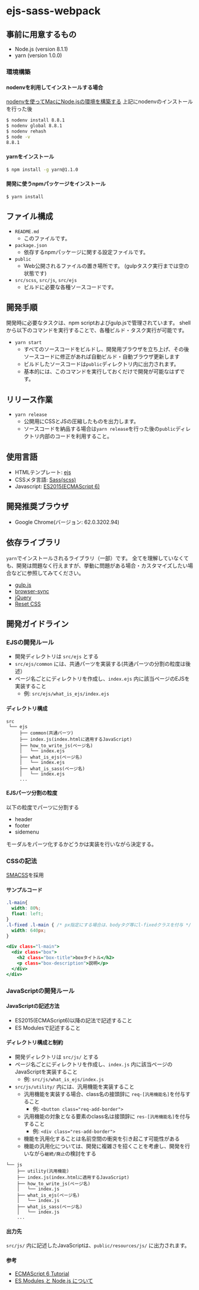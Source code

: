 ejs-sass-webpack
====

## 事前に用意するもの
- Node.js (version 8.1.1)
- yarn (version 1.0.0)

### 環境構築

#### nodenvを利用してインストールする場合
[nodenvを使ってMacにNode.jsの環境を構築する](https://qiita.com/mtakahashi-ivi/items/cfa9bc533e25d7f726eb)
上記にnodenvのインストールを行った後
```bash
$ nodenv install 8.8.1
$ nodenv global 8.8.1
$ nodenv rehash
$ node -v
8.8.1
```

#### yarnをインストール
```bash
$ npm install -g yarn@1.1.0
```

#### 開発に使うnpmパッケージをインストール
```
$ yarn install
```

## ファイル構成

- `README.md`
  - このファイルです。
- `package.json`
  - 依存するnpmパッケージに関する設定ファイルです。
- `public`
  - Web公開されるファイルの置き場所です。 (gulpタスク実行までは空の状態です)
- `src/scss`, `src/js`, `src/ejs`
  - ビルドに必要な各種ソースコードです。

## 開発手順

開発時に必要なタスクは、npm scriptおよびgulp.jsで管理されています。
shellから以下のコマンドを実行することで、各種ビルド・タスク実行が可能です。

- `yarn start`
  - すべてのソースコードをビルドし、開発用ブラウザを立ち上げ、その後ソースコードに修正があれば自動ビルド・自動ブラウザ更新します
  - ビルドしたソースコードは`public`ディレクトリ内に出力されます。
  - 基本的には、このコマンドを実行しておくだけで開発が可能なはずです。

## リリース作業

- `yarn release`
  - 公開用にCSSとJSの圧縮したものを出力します。
  - ソースコードを納品する場合は`yarn release`を行った後の`public`ディレクトリ内部のコードを利用すること。

## 使用言語

- HTMLテンプレート: [ejs](http://ejs.co/)
- CSSメタ言語: [Sass(scss)](http://sass-lang.com/)
- Javascript: [ES2015(ECMAScript 6)](https://babeljs.io/docs/learn-es2015/)

## 開発推奨ブラウザ
- Google Chrome(バージョン: 62.0.3202.94)


## 依存ライブラリ

`yarn`でインストールされるライブラリ（一部）です。
全てを理解していなくても、開発は問題なく行えますが、挙動に問題がある場合・カスタマイズしたい場合などに参照してみてください。

- [gulp.js](http://gulpjs.com/)
- [browser-sync](https://www.browsersync.io/)
- [jQuery](https://jquery.com/)
- [Reset CSS](http://meyerweb.com/eric/tools/css/reset/)

## 開発ガイドライン

### EJSの開発ルール
- 開発ディレクトリは `src/ejs` とする
- `src/ejs/common` には、共通パーツを実装する(共通パーツの分割の粒度は後述）
- ページ名ごとにディレクトリを作成し、`index.ejs` 内に該当ページのEJSを実装すること
  - 例: `src/ejs/what_is_ejs/index.ejs`
  
#### ディレクトリ構成
```
src
 └── ejs
     ├── common(共通パーツ)
     ├── index.js(index.htmlに適用するJavaScript)
     ├── how_to_write_js(ページ名)
     │   └── index.ejs
     ├── what_is_ejs(ページ名)
     │   └── index.ejs
     ├── what_is_sass(ページ名)
     │   └── index.ejs
     ...
```
  

#### EJSパーツ分割の粒度
以下の粒度でパーツに分割する
- header
- footer
- sidemenu

モーダルをパーツ化するかどうかは実装を行いながら決定する。


### CSSの記法

[SMACSS](https://smacss.com/ja)を採用

#### サンプルコード

```.scss
.l-main{
  width: 80%;
  float: left;
}
.l-fixed .l-main { /* px指定にする場合は、bodyタグ等にl-fixedクラスを付与 */
  width: 640px;
}
```

```.html
<div class="l-main">
  <div class="box">
    <h2 class="box-title">boxタイトル</h2>
    <p class="box-description">説明</p>
  </div>
</div>
```

### JavaScriptの開発ルール

#### JavaScriptの記述方法
- ES2015(ECMAScript6)以降の記法で記述すること
- ES Modulesで記述すること

#### ディレクトリ構成と制約
- 開発ディレクトリは `src/js/` とする
- ページ名ごとにディレクトリを作成し、`index.js` 内に該当ページのJavaScriptを実装すること
  - 例: `src/js/what_is_ejs/index.js`
- `src/js/utility/` 内には、汎用機能を実装すること
  - 汎用機能を実装する場合、class名の接頭辞に `req-[汎用機能名]`を付与すること
    - 例: `<button class="req-add-border">`
  - 汎用機能の対象となる要素のclass名は接頭辞に `res-[汎用機能名]`を付与すること
    - 例: `<div class="res-add-border">`
  - 機能を汎用化することは名前空間の衝突を引き起こす可能性がある
  - 機能の汎用化については、開発に複雑さを招くことを考慮し、開発を行いながら`継続/廃止`の検討をする

```
└── js
    ├── utility(汎用機能)
    ├── index.js(index.htmlに適用するJavaScript)
    ├── how_to_write_js(ページ名)
    │   └── index.js
    ├── what_is_ejs(ページ名)
    │   └── index.js
    ├── what_is_sass(ページ名)
    │   └── index.js
    ...
```

#### 出力先
`src/js/` 内に記述したJavaScriptは、`public/resources/js/` に出力されます。

#### 参考
- [ECMAScript 6 Tutorial](http://ccoenraets.github.io/es6-tutorial/)
- [ES Modules と Node.js について](http://yosuke-furukawa.hatenablog.com/entry/2016/05/10/111102)

